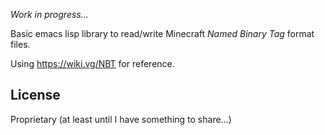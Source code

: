 *Work in progress…*

Basic emacs lisp library to read/write Minecraft *Named Binary Tag* format files.

Using https://wiki.vg/NBT for reference.


## License

Proprietary (at least until I have something to share…)

